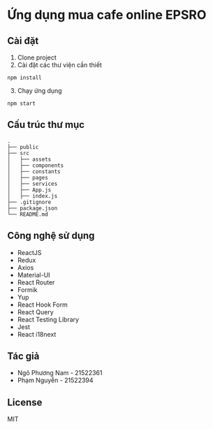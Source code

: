 # Ứng dụng mua cafe online EPSRO

## Cài đặt

1. Clone project
2. Cài đặt các thư viện cần thiết

```
npm install
```

3. Chạy ứng dụng

```
npm start
```

## Cấu trúc thư mục

```
.
├── public
├── src
│   ├── assets
│   ├── components
│   ├── constants
│   ├── pages
│   ├── services
│   ├── App.js
│   ├── index.js
├── .gitignore
├── package.json
└── README.md
```

## Công nghệ sử dụng

- ReactJS
- Redux
- Axios
- Material-UI
- React Router
- Formik
- Yup
- React Hook Form
- React Query
- React Testing Library
- Jest
- React i18next

## Tác giả

- Ngô Phương Nam - 21522361
- Phạm Nguyễn - 21522394

## License

MIT

```

```
